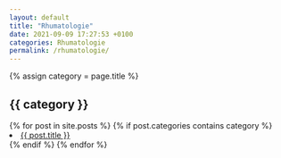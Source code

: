 ```yaml
---
layout: default
title: "Rhumatologie"
date: 2021-09-09 17:27:53 +0100
categories: Rhumatologie
permalink: /rhumatologie/
---
```


{% assign category = page.title %}

<h2>{{ category }}</h2>
{% for post in site.posts %}
{% if post.categories contains category %}
<li> <a href="{{ post.url | relative_url }}">{{ post.title }}</a></li>
{% endif %}
{% endfor %}
